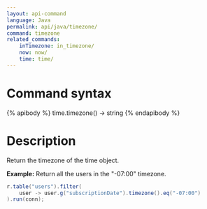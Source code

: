 ```yaml
---
layout: api-command
language: Java
permalink: api/java/timezone/
command: timezone
related_commands:
    inTimezone: in_timezone/
    now: now/
    time: time/
---
```


# Command syntax #

{% apibody %}
time.timezone() &rarr; string
{% endapibody %}

# Description #

Return the timezone of the time object.

__Example:__ Return all the users in the "-07:00" timezone.

```java
r.table("users").filter(
    user -> user.g("subscriptionDate").timezone().eq("-07:00")
).run(conn);
```


